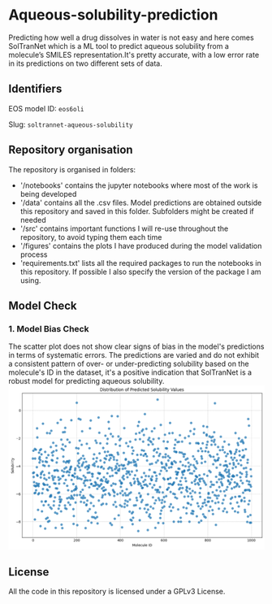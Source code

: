 # Aqueous-solubility-prediction
Predicting how well a drug dissolves in water is not easy and here comes SolTranNet which is a  ML tool to predict aqueous solubility from a molecule’s SMILES representation.It's pretty accurate, with a low error rate in its predictions on two different sets of data.

## Identifiers
EOS model ID: `eos6oli`

Slug: `soltrannet-aqueous-solubility`

## Repository organisation
The repository is organised in folders:

- '/notebooks' contains the jupyter notebooks where most of the work is being developed
- '/data' contains all the .csv files. Model predictions are obtained outside this repository and saved in this folder. Subfolders might be created if needed
- '/src' contains important functions I will re-use throughout the repository, to avoid typing them each time
- '/figures' contains the plots I have produced during the model validation process
- 'requirements.txt' lists all the required packages to run the notebooks in this repository. If possible I also specify the version of the package I am using.

## Model Check
### 1. Model Bias Check
The scatter plot does not show clear signs of bias in the model's predictions in terms of systematic errors. The predictions are varied and do not exhibit a consistent pattern of over- or under-predicting solubility based on the molecule's ID in the dataset,  it's a positive indication that SolTranNet is a robust model for predicting aqueous solubility.
![Model Bias](./figures/Model%20Bias.png)
## License
All the code in this repository is licensed under a GPLv3 License.